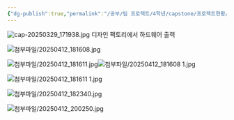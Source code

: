 ```yaml
---
{"dg-publish":true,"permalink":"/공부/팀 프로젝트/4학년/capstone/프로젝트현황/"}
---
```


![cap-20250329_171938.jpg](/img/user/%EC%B2%A8%EB%B6%80%ED%8C%8C%EC%9D%BC/cap-20250329_171938.jpg)
디자인 팩토리에서 하드웨어 출력



![첨부파일/20250412_181608.jpg](/img/user/첨부파일/20250412_181608.jpg)

![첨부파일/20250412_181611.jpg](/img/user/%EC%B2%A8%EB%B6%80%ED%8C%8C%EC%9D%BC/20250412_181611.jpg)![첨부파일/20250412_181608 1.jpg](/img/user/%EC%B2%A8%EB%B6%80%ED%8C%8C%EC%9D%BC/20250412_181608%201.jpg)



![첨부파일/20250412_181611 1.jpg](/img/user/%EC%B2%A8%EB%B6%80%ED%8C%8C%EC%9D%BC/20250412_181611%201.jpg)


![첨부파일/20250412_182340.jpg](/img/user/%EC%B2%A8%EB%B6%80%ED%8C%8C%EC%9D%BC/20250412_182340.jpg)



![첨부파일/20250412_200250.jpg](/img/user/%EC%B2%A8%EB%B6%80%ED%8C%8C%EC%9D%BC/20250412_200250.jpg)
